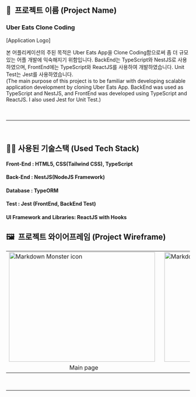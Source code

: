 ## 📂&nbsp; 프로젝트 이름 (Project Name)

### Uber Eats Clone Coding

[Application Logo]

본 어플리케이션의 주된 목적은 Uber Eats App을 Clone Coding함으로써 좀 더 규모있는 어플 개발에 익숙해지기 위함입니다. BackEnd는 TypeScript와 NestJS로 사용하였으며, FrontEnd에는 TypeScript와 ReactJS를 사용하여 개발하였습니다. Unit Test는 Jest를 사용하였습니다. <br/>
(The main purpose of this project is to be familiar with developing scalable application development by cloning Uber Eats App. BackEnd was used as TypeScript and NestJS, and FrontEnd was developed using TypeScript and ReactJS. I also used Jest for Unit Test.)<br/>
<br/>
<br/>

<hr/>
<br/>

## 👨‍💻&nbsp;사용된 기술스택 (Used Tech Stack)

#### Front-End : HTML5, CSS(Tailwind CSS), TypeScript

#### Back-End : NestJS(NodeJS Framework)

#### Database : TypeORM

#### Test : Jest (FrontEnd, BackEnd Test)

#### UI Framework and Libraries: ReactJS with Hooks

## 🖼️&nbsp; 프로젝트 와이어프레임 (Project Wireframe)

<table>
    <tr>
        <td>
            <img src = "imgs/main_page.png" alt="Markdown Monster icon" style="height: 300px; width:400px; float: left; margin-right: 10px;"/>
        </td>
        <td>
            <img src = "imgs/detail_page.png" alt="Markdown Monster icon" style="height: 300px; width:400px; float: left; margin-right: 10px;"/>
        </td>
    </tr>
    <tr>
        <td style="text-align:center">Main page</td>
        <td style="text-align:center">Detail page</td>
    </tr>
</table>
<br/>
<hr/>
<br/>
